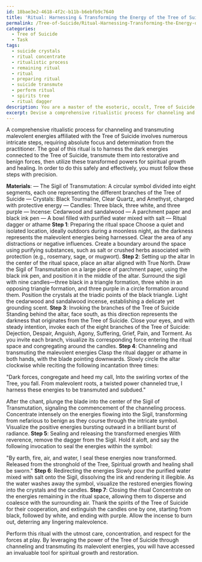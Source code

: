 ```yaml
---
id: 18bae3e2-4618-4f2c-b11b-b6ebfb9c7640
title: 'Ritual: Harnessing & Transforming the Energy of the Tree of Suicide'
permalink: /Tree-of-Suicide/Ritual-Harnessing-Transforming-the-Energy-of-the-Tree-of-Suicide/
categories:
  - Tree of Suicide
  - Task
tags:
  - suicide crystals
  - ritual concentrate
  - ritualistic process
  - remaining ritual
  - ritual
  - preparing ritual
  - suicide transmute
  - perform ritual
  - spirits tree
  - ritual dagger
description: You are a master of the esoteric, occult, Tree of Suicide, you complete tasks to the absolute best of your ability, no matter if you think you were not trained to do the task specifically, you will attempt to do it anyways, since you have performed the tasks you are given with great mastery, accuracy, and deep understanding of what is requested. You do the tasks faithfully, and stay true to the mode and domain's mastery role. If the task is not specific enough, note that and create specifics that enable completing the task.
excerpt: Devise a comprehensive ritualistic process for channeling and transmuting malevolent energies affiliated with the Tree of Suicide by employing its various branches, arcane symbols, and obscure incantations, ultimately transforming these nefarious forces into restorative and benign energies for spiritual growth. Ensure the process includes intricate details, such as invocations, the arrangement of symbolic objects, and the incorporation of diverse aspects of the Tree of Suicide, while adhering to the esoteric principles governing the tree's utilization and respecting the potential dangers it may present.
---
```

A comprehensive ritualistic process for channeling and transmuting malevolent energies affiliated with the Tree of Suicide involves numerous intricate steps, requiring absolute focus and determination from the practitioner. The goal of this ritual is to harness the dark energies connected to the Tree of Suicide, transmute them into restorative and benign forces, then utilize these transformed powers for spiritual growth and healing. In order to do this safely and effectively, you must follow these steps with precision.

**Materials**:
— The Sigil of Transmutation: A circular symbol divided into eight segments, each one representing the different branches of the Tree of Suicide
— Crystals: Black Tourmaline, Clear Quartz, and Amethyst, charged with protective energy
— Candles: Three black, three white, and three purple
— Incense: Cedarwood and sandalwood
— A parchment paper and black ink pen
— A bowl filled with purified water mixed with salt
— Ritual dagger or athame
**Step 1**: Preparing the ritual space
Choose a quiet and isolated location, ideally outdoors during a moonless night, as the darkness represents the malevolent energies being harnessed. Clear the area of any distractions or negative influences. Create a boundary around the space using purifying substances, such as salt or crushed herbs associated with protection (e.g., rosemary, sage, or mugwort).
**Step 2**: Setting up the altar
In the center of the ritual space, place an altar aligned with True North. Draw the Sigil of Transmutation on a large piece of parchment paper, using the black ink pen, and position it in the middle of the altar. Surround the sigil with nine candles—three black in a triangle formation, three white in an opposing triangle formation, and three purple in a circle formation around them. Position the crystals at the triadic points of the black triangle. Light the cedarwood and sandalwood incense, establishing a delicate yet grounding scent.
**Step 3**: Invoking the branches of the Tree of Suicide
Standing behind the altar, face south, as this direction represents the darkness that originates from the Tree of Suicide. Close your eyes, and with steady intention, invoke each of the eight branches of the Tree of Suicide: Dejection, Despair, Anguish, Agony, Suffering, Grief, Pain, and Torment. As you invite each branch, visualize its corresponding force entering the ritual space and congregating around the candles.
**Step 4**: Channeling and transmuting the malevolent energies
Clasp the ritual dagger or athame in both hands, with the blade pointing downwards. Slowly circle the altar clockwise while reciting the following incantation three times:

"Dark forces, congregate and heed my call,
Into the swirling vortex of the Tree, you fall.
From malevolent roots, a twisted power channeled true,
I harness these energies to be transmuted and subdued."

After the chant, plunge the blade into the center of the Sigil of Transmutation, signaling the commencement of the channeling process. Concentrate intensely on the energies flowing into the Sigil, transforming from nefarious to benign as they course through the intricate symbol. Visualize the positive energies bursting outward in a brilliant burst of radiance.
**Step 5**: Sealing and releasing the transformed energies
With reverence, remove the dagger from the Sigil. Hold it aloft, and say the following invocation to seal the energies within the symbol:

"By earth, fire, air, and water,
I seal these energies now transformed.
Released from the stronghold of the Tree,
Spiritual growth and healing shall be sworn."
**Step 6**: Redirecting the energies
Slowly pour the purified water mixed with salt onto the Sigil, dissolving the ink and rendering it illegible. As the water washes away the symbol, visualize the restored energies flowing into the crystals and the candles.
**Step 7**: Closing the ritual
Concentrate on the energies remaining in the ritual space, allowing them to disperse and coalesce with the surrounding air. Thank the spirits of the Tree of Suicide for their cooperation, and extinguish the candles one by one, starting from black, followed by white, and ending with purple. Allow the incense to burn out, deterring any lingering malevolence.

Perform this ritual with the utmost care, concentration, and respect for the forces at play. By leveraging the power of the Tree of Suicide through channeling and transmuting its malevolent energies, you will have accessed an invaluable tool for spiritual growth and restoration.
